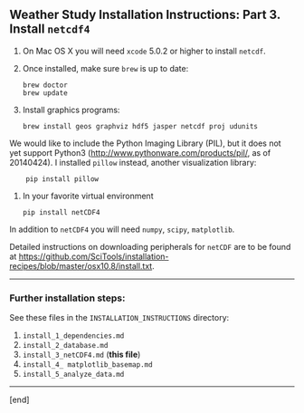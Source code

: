 ## Weather Study Installation Instructions: Part 3. Install `netcdf4`

 1. On Mac OS X you will need `xcode` 5.0.2 or higher to install `netcdf`.
 1. Once installed, make sure `brew` is up to date:

        brew doctor
        brew update

 1. Install graphics programs:

        brew install geos graphviz hdf5 jasper netcdf proj udunits

   We would like to include the Python Imaging Library (PIL), but it does not yet support Python3 (http://www.pythonware.com/products/pil/, as of 20140424). I installed `pillow` instead, another visualization library:
  
        pip install pillow

 1. In your favorite virtual environment

        pip install netCDF4

   In addition to `netCDF4` you will need `numpy`, `scipy`, `matplotlib`.

Detailed instructions on downloading peripherals for `netCDF` are to be found at https://github.com/SciTools/installation-recipes/blob/master/osx10.8/install.txt.

---

### Further installation steps:

See these files in the `INSTALLATION_INSTRUCTIONS` directory:

 1. `install_1_dependencies.md`
 1. `install_2_database.md`
 1. `install_3_netCDF4.md` (**this file**)
 1. `install_4_ matplotlib_basemap.md`
 1. `install_5_analyze_data.md`

---

[end]
